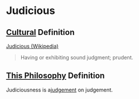 # Judicious

## [Cultural](./culture.md) Definition

<a href="http://www.thefreedictionary.com/judicious" target="_blank">Judicious (Wikipedia)</a>

> Having or exhibiting sound judgment; prudent.

## [This Philosophy](./this-philosophy.md) Definition

Judiciousness is a[judgement](./judgement.md) on judgement.
